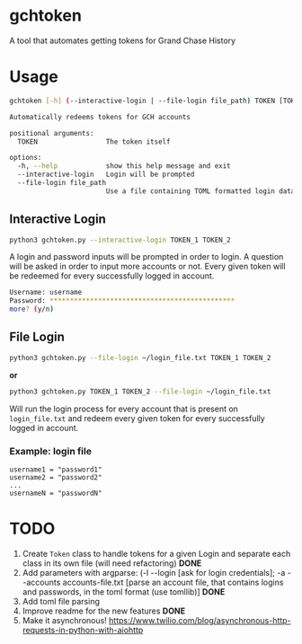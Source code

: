 # gchtoken
A tool that automates getting tokens for Grand Chase History

# Usage
```sh
gchtoken [-h] (--interactive-login | --file-login file_path) TOKEN [TOKEN ...]

Automatically redeems tokens for GCH accounts

positional arguments:
  TOKEN                 The token itself

options:
  -h, --help            show this help message and exit
  --interactive-login   Login will be prompted
  --file-login file_path
                        Use a file containing TOML formatted login data, as "login = password"
```

## Interactive Login
```sh
python3 gchtoken.py --interactive-login TOKEN_1 TOKEN_2
```
A login and password inputs will be prompted in order to login. A question will
be asked in order to input more accounts or not.
Every given token will be redeemed for every successfully logged in account.
```sh
Username: username
Password: **********************************************
more? (y/n)
```
## File Login
```sh
python3 gchtoken.py --file-login ~/login_file.txt TOKEN_1 TOKEN_2
```
**or**
```sh
python3 gchtoken.py TOKEN_1 TOKEN_2 --file-login ~/login_file.txt
```
Will run the login process for every account that is present on `login_file.txt`
and redeem every given token for every successfully logged in account.
### Example: login file
```
username1 = "password1"
username2 = "password2"
...
usernameN = "passwordN"
```

# TODO
1. Create `Token` class to handle tokens for a given Login and separate each class in its own file (will need refactoring) **DONE**
2. Add parameters with argparse: (-l --login [ask for login credentials]; -a --accounts accounts-file.txt [parse an account file, that contains logins and passwords, in the toml format (use tomllib)] **DONE**
3. Add toml file parsing
4. Improve readme for the new features **DONE**
5. Make it asynchronous! https://www.twilio.com/blog/asynchronous-http-requests-in-python-with-aiohttp
